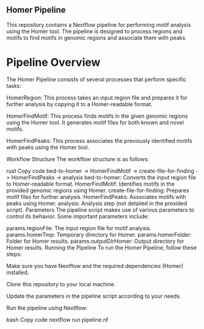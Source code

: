 ## Homer Pipeline
This repository contains a Nextflow pipeline for performing motif analysis using the Homer tool. The pipeline is designed to process regions and motifs to find motifs in genomic regions and associate them with peaks.

# Pipeline Overview
The Homer Pipeline consists of several processes that perform specific tasks:

HomerRegion: This process takes an input region file and prepares it for further analysis by copying it to a Homer-readable format.

HomerFindMotif: This process finds motifs in the given genomic regions using the Homer tool. It generates motif files for both known and novel motifs.

HomerFindPeaks: This process associates the previously identified motifs with peaks using the Homer tool.

Workflow Structure
The workflow structure is as follows:

rust
Copy code
bed-to-homer -> HomerFindMotif -> create-file-for-finding -> HomerFindPeaks -> analysis
bed-to-homer: Converts the input region file to Homer-readable format.
HomerFindMotif: Identifies motifs in the provided genomic regions using Homer.
create-file-for-finding: Prepares motif files for further analysis.
HomerFindPeaks: Associates motifs with peaks using Homer.
analysis: Analysis step (not detailed in the provided script).
Parameters
The pipeline script makes use of various parameters to control its behavior. Some important parameters include:

params.regionFile: The input region file for motif analysis.
params.homerTmp: Temporary directory for Homer.
params.homerFolder: Folder for Homer results.
params.outputDirHomer: Output directory for Homer results.
Running the Pipeline
To run the Homer Pipeline, follow these steps:

Make sure you have Nextflow and the required dependencies (Homer) installed.

Clone this repository to your local machine.

Update the parameters in the pipeline script according to your needs.

Run the pipeline using Nextflow:

bash
Copy code
nextflow run pipeline.nf
